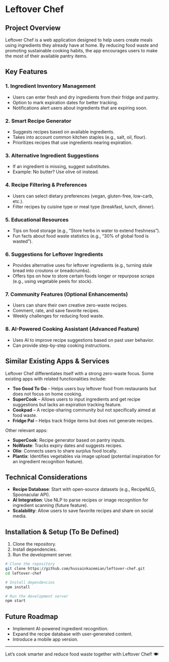# Leftover Chef

## Project Overview
Leftover Chef is a web application designed to help users create meals using ingredients they already have at home. By reducing food waste and promoting sustainable cooking habits, the app encourages users to make the most of their available pantry items.

## Key Features
### 1. Ingredient Inventory Management
- Users can enter fresh and dry ingredients from their fridge and pantry.
- Option to mark expiration dates for better tracking.
- Notifications alert users about ingredients that are expiring soon.

### 2. Smart Recipe Generator
- Suggests recipes based on available ingredients.
- Takes into account common kitchen staples (e.g., salt, oil, flour).
- Prioritizes recipes that use ingredients nearing expiration.

### 3. Alternative Ingredient Suggestions
- If an ingredient is missing, suggest substitutes.
- Example: No butter? Use olive oil instead.

### 4. Recipe Filtering & Preferences
- Users can select dietary preferences (vegan, gluten-free, low-carb, etc.).
- Filter recipes by cuisine type or meal type (breakfast, lunch, dinner).

### 5. Educational Resources
- Tips on food storage (e.g., “Store herbs in water to extend freshness”).
- Fun facts about food waste statistics (e.g., “30% of global food is wasted”).

### 6. Suggestions for Leftover Ingredients
- Provides alternative uses for leftover ingredients (e.g., turning stale bread into croutons or breadcrumbs).
- Offers tips on how to store certain foods longer or repurpose scraps (e.g., using vegetable peels for stock).

### 7. Community Features (Optional Enhancements)
- Users can share their own creative zero-waste recipes.
- Comment, rate, and save favorite recipes.
- Weekly challenges for reducing food waste.

### 8. AI-Powered Cooking Assistant (Advanced Feature)
- Uses AI to improve recipe suggestions based on past user behavior.
- Can provide step-by-step cooking instructions.

## Similar Existing Apps & Services
Leftover Chef differentiates itself with a strong zero-waste focus. Some existing apps with related functionalities include:
- **Too Good To Go** – Helps users buy leftover food from restaurants but does not focus on home cooking.
- **SuperCook** – Allows users to input ingredients and get recipe suggestions but lacks an expiration tracking feature.
- **Cookpad** – A recipe-sharing community but not specifically aimed at food waste.
- **Fridge Pal** – Helps track fridge items but does not generate recipes.

Other relevant apps:
- **SuperCook**: Recipe generator based on pantry inputs.
- **NoWaste**: Tracks expiry dates and suggests recipes.
- **Olio**: Connects users to share surplus food locally.
- **Plantix**: Identifies vegetables via image upload (potential inspiration for an ingredient recognition feature).

## Technical Considerations
- **Recipe Database**: Start with open-source datasets (e.g., RecipeNLG, Spoonacular API).
- **AI Integration**: Use NLP to parse recipes or image recognition for ingredient scanning (future feature).
- **Scalability**: Allow users to save favorite recipes and share on social media.

## Installation & Setup (To Be Defined)
1. Clone the repository.
2. Install dependencies.
3. Run the development server.

```bash
# Clone the repository
git clone https://github.com/hussainkazemian/leftover-chef.git
cd leftover-chef

# Install dependencies
npm install  

# Run the development server
npm start 
```

## Future Roadmap
- Implement AI-powered ingredient recognition.
- Expand the recipe database with user-generated content.
- Introduce a mobile app version.


---

Let’s cook smarter and reduce food waste together with Leftover Chef! 🍽️

